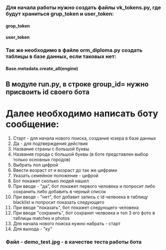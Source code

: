 ### Для начала работы нужно создать файлы vk_tokens.py, где будут храниться grup_token и user_token:
#### grop_token 
#### user_token

### Так же необходимо в файле orm_diploma.py создать таблицы в базе данных, если таковых нет:
#### Base.metadata.create_all(engine)

## В модуле run.py, в строке group_id= нужно присвоить id своего бота

# Далее необходимо написать боту сообщение:

1. Старт - для начала нового поиска, создание юзера в базе данных
2. Да - для подтверждения действия
3. Название страны с большой буквы
4. Названия города с большой буквы (в боте представлен выбор только основных городов)
5. Выбрать пол цифрой
6. Ввести возраст от и возраст до так же цифрами
6. Указать семейное положение - цифрой
7. Бот покажет сколько людей нашел
8. При вводе - "да", бот покажет первого человека и попросит либо сохранить либо добавить в черный список
9. При вводе - "нет", бот добавит запись с id челвоека в таблицу blacklist и попросит показать следующего
10. При вводе "показать", бот покажет следующего человека
11. При вводе "сохранить", бот сохранит челвоека и топ 3 его фото в таблицы matches и photos
12. Для начала нового поиска нужно набрать - старт
13. Для выхода - "ку"

### Файл - demo_test.jpg - в качестве теста работы бота
